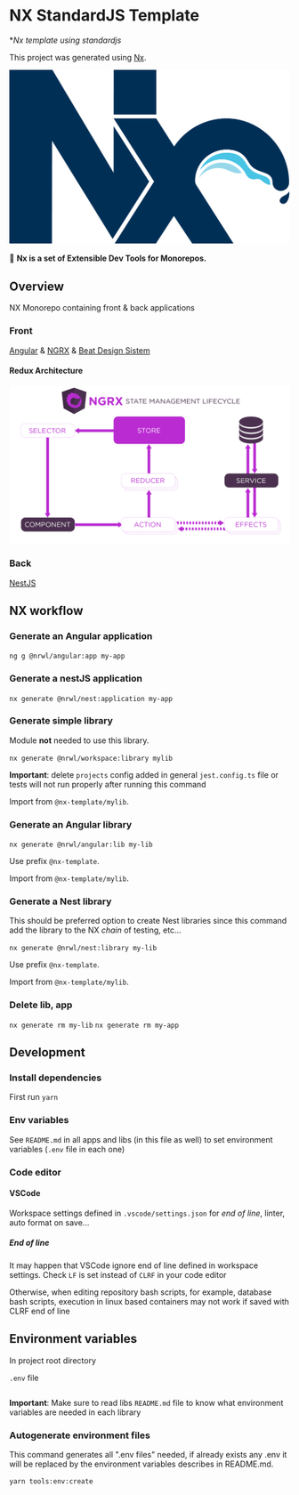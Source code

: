 # NX StandardJS Template

**Nx template using standardjs*

This project was generated using [Nx](https://nx.dev).

![NX](docs/nx-logo.png)

🔎 **Nx is a set of Extensible Dev Tools for Monorepos.**

## Overview

NX Monorepo containing front & back applications

### Front

[Angular](https://angular.io) & [NGRX](https://ngrx.io) & [Beat Design Sistem](https://beat.payvision.tech/?path=/docs/intro-beat-design-system--page)

#### Redux Architecture

![NGRX state management lifecycle](docs/ngrx-state-management-lifecycle.png)

### Back

[NestJS](https://nestjs.com/)

## NX workflow

### Generate an Angular application

`ng g @nrwl/angular:app my-app`

### Generate a nestJS application

`nx generate @nrwl/nest:application my-app`

### Generate simple library

Module **not** needed to use this library.

`nx generate @nrwl/workspace:library mylib`

**Important**: delete `projects` config added in general `jest.config.ts` file or tests will not run properly after running this command

Import from `@nx-template/mylib`.

### Generate an Angular library

`nx generate @nrwl/angular:lib my-lib`

Use prefix `@nx-template`.

Import from `@nx-template/mylib`.

### Generate a Nest library

This should be preferred option to create Nest libraries since this command add the library to the NX _chain_ of testing, etc...

`nx generate @nrwl/nest:library my-lib`

Use prefix `@nx-template`.

Import from `@nx-template/mylib`.

### Delete lib, app

`nx generate rm my-lib`
`nx generate rm my-app`

## Development

### Install dependencies

First run `yarn`

### Env variables

See `README.md` in all apps and libs (in this file as well) to set environment variables (`.env` file in each one)

### Code editor

#### VSCode

Workspace settings defined in `.vscode/settings.json` for _end of line_, linter, auto format on save...

##### End of line

It may happen that VSCode ignore end of line defined in workspace settings. Check `LF` is set instead of `CLRF` in your code editor

Otherwise, when editing repository bash scripts, for example, database bash scripts, execution in linux based containers may not work if saved with CLRF end of line

## Environment variables

In project root directory

`.env` file

```env

```

**Important**: Make sure to read libs `README.md` file to know what environment variables are needed in each library

### Autogenerate environment files

This command generates all ".env files" needed, if already exists any .env it will be replaced by the environment variables describes in README.md.

```sh
yarn tools:env:create
```

